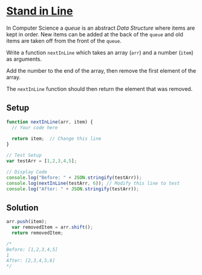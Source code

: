 # [Stand in Line](https://learn.freecodecamp.org/javascript-algorithms-and-data-structures/basic-javascript/stand-in-line)

In Computer Science a _queue_ is an abstract _Data Structure_ where items are kept in order. New items can be added at the back of the `queue` and old items are taken off from the front of the `queue`.

Write a function `nextInLine` which takes an array (`arr`) and a number (`item`) as arguments.

Add the number to the end of the array, then remove the first element of the array.

The `nextInLine` function should then return the element that was removed.

## Setup

```js
function nextInLine(arr, item) {
  // Your code here
  
  return item;  // Change this line
}

// Test Setup
var testArr = [1,2,3,4,5];

// Display Code
console.log("Before: " + JSON.stringify(testArr));
console.log(nextInLine(testArr, 6)); // Modify this line to test
console.log("After: " + JSON.stringify(testArr));
```

## Solution

```js
arr.push(item);
  var removedItem = arr.shift();
  return removedItem; 

/*
Before: [1,2,3,4,5]
1
After: [2,3,4,5,6]
*/
```